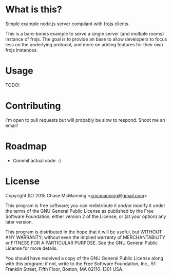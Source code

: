 What is this?
======
Simple example node.js server compliant with [frojs](https://github.com/McManning/frojs) clients.

This is a bare-bones example to serve a single server (and multiple rooms) instance of frojs. The goal is to provide an base to allow developers to focus less on the underlying protocol, and more on adding features for their own frojs instances.

Usage
======
TODO!

Contributing
======
I'm open to pull requests but will probably be slow to respond. Shoot me an email!

Roadmap
======
- Commit actual code. :)

License
======

Copyright (C) 2015 Chase McManning <<cmcmanning@gmail.com>>

This program is free software; you can redistribute it and/or modify
it under the terms of the GNU General Public License as published by
the Free Software Foundation; either version 2 of the License, or
(at your option) any later version.

This program is distributed in the hope that it will be useful,
but WITHOUT ANY WARRANTY; without even the implied warranty of
MERCHANTABILITY or FITNESS FOR A PARTICULAR PURPOSE.  See the
GNU General Public License for more details.

You should have received a copy of the GNU General Public License along
with this program; if not, write to the Free Software Foundation, Inc.,
51 Franklin Street, Fifth Floor, Boston, MA 02110-1301 USA.
